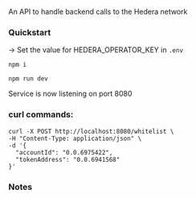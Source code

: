 An API to handle backend calls to the Hedera network

### Quickstart

-> Set the value for HEDERA_OPERATOR_KEY in `.env`

`npm i`

`npm run dev`

Service is now listening on port 8080


### curl commands:

```
curl -X POST http://localhost:8080/whitelist \
-H "Content-Type: application/json" \
-d '{
  "accountId": "0.0.6975422",
  "tokenAddress": "0.0.6941568"
}'
```


### Notes




